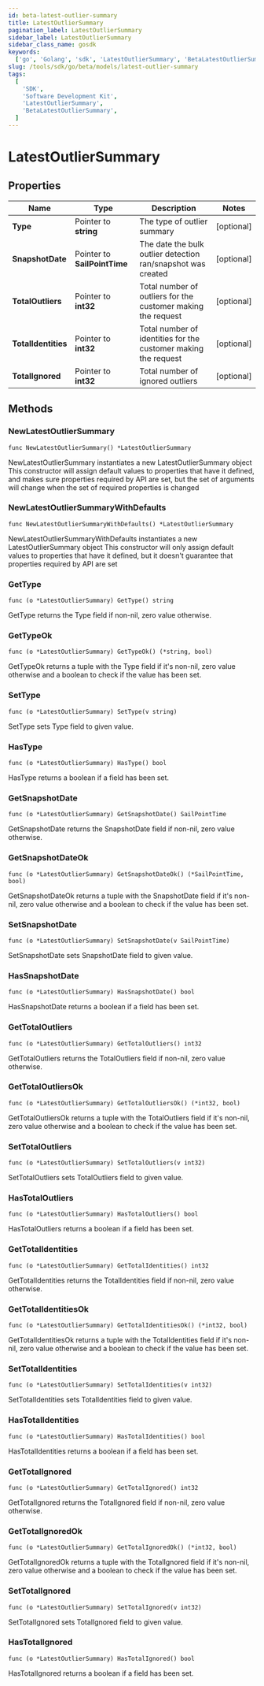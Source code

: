 ```yaml
---
id: beta-latest-outlier-summary
title: LatestOutlierSummary
pagination_label: LatestOutlierSummary
sidebar_label: LatestOutlierSummary
sidebar_class_name: gosdk
keywords:
  ['go', 'Golang', 'sdk', 'LatestOutlierSummary', 'BetaLatestOutlierSummary']
slug: /tools/sdk/go/beta/models/latest-outlier-summary
tags:
  [
    'SDK',
    'Software Development Kit',
    'LatestOutlierSummary',
    'BetaLatestOutlierSummary',
  ]
---
```


# LatestOutlierSummary

## Properties

| Name | Type | Description | Notes |
| --- | --- | --- | --- |
| **Type** | Pointer to **string** | The type of outlier summary | [optional] |
| **SnapshotDate** | Pointer to **SailPointTime** | The date the bulk outlier detection ran/snapshot was created | [optional] |
| **TotalOutliers** | Pointer to **int32** | Total number of outliers for the customer making the request | [optional] |
| **TotalIdentities** | Pointer to **int32** | Total number of identities for the customer making the request | [optional] |
| **TotalIgnored** | Pointer to **int32** | Total number of ignored outliers | [optional] |

## Methods

### NewLatestOutlierSummary

`func NewLatestOutlierSummary() *LatestOutlierSummary`

NewLatestOutlierSummary instantiates a new LatestOutlierSummary object This constructor will assign default values to properties that have it defined, and makes sure properties required by API are set, but the set of arguments will change when the set of required properties is changed

### NewLatestOutlierSummaryWithDefaults

`func NewLatestOutlierSummaryWithDefaults() *LatestOutlierSummary`

NewLatestOutlierSummaryWithDefaults instantiates a new LatestOutlierSummary object This constructor will only assign default values to properties that have it defined, but it doesn't guarantee that properties required by API are set

### GetType

`func (o *LatestOutlierSummary) GetType() string`

GetType returns the Type field if non-nil, zero value otherwise.

### GetTypeOk

`func (o *LatestOutlierSummary) GetTypeOk() (*string, bool)`

GetTypeOk returns a tuple with the Type field if it's non-nil, zero value otherwise and a boolean to check if the value has been set.

### SetType

`func (o *LatestOutlierSummary) SetType(v string)`

SetType sets Type field to given value.

### HasType

`func (o *LatestOutlierSummary) HasType() bool`

HasType returns a boolean if a field has been set.

### GetSnapshotDate

`func (o *LatestOutlierSummary) GetSnapshotDate() SailPointTime`

GetSnapshotDate returns the SnapshotDate field if non-nil, zero value otherwise.

### GetSnapshotDateOk

`func (o *LatestOutlierSummary) GetSnapshotDateOk() (*SailPointTime, bool)`

GetSnapshotDateOk returns a tuple with the SnapshotDate field if it's non-nil, zero value otherwise and a boolean to check if the value has been set.

### SetSnapshotDate

`func (o *LatestOutlierSummary) SetSnapshotDate(v SailPointTime)`

SetSnapshotDate sets SnapshotDate field to given value.

### HasSnapshotDate

`func (o *LatestOutlierSummary) HasSnapshotDate() bool`

HasSnapshotDate returns a boolean if a field has been set.

### GetTotalOutliers

`func (o *LatestOutlierSummary) GetTotalOutliers() int32`

GetTotalOutliers returns the TotalOutliers field if non-nil, zero value otherwise.

### GetTotalOutliersOk

`func (o *LatestOutlierSummary) GetTotalOutliersOk() (*int32, bool)`

GetTotalOutliersOk returns a tuple with the TotalOutliers field if it's non-nil, zero value otherwise and a boolean to check if the value has been set.

### SetTotalOutliers

`func (o *LatestOutlierSummary) SetTotalOutliers(v int32)`

SetTotalOutliers sets TotalOutliers field to given value.

### HasTotalOutliers

`func (o *LatestOutlierSummary) HasTotalOutliers() bool`

HasTotalOutliers returns a boolean if a field has been set.

### GetTotalIdentities

`func (o *LatestOutlierSummary) GetTotalIdentities() int32`

GetTotalIdentities returns the TotalIdentities field if non-nil, zero value otherwise.

### GetTotalIdentitiesOk

`func (o *LatestOutlierSummary) GetTotalIdentitiesOk() (*int32, bool)`

GetTotalIdentitiesOk returns a tuple with the TotalIdentities field if it's non-nil, zero value otherwise and a boolean to check if the value has been set.

### SetTotalIdentities

`func (o *LatestOutlierSummary) SetTotalIdentities(v int32)`

SetTotalIdentities sets TotalIdentities field to given value.

### HasTotalIdentities

`func (o *LatestOutlierSummary) HasTotalIdentities() bool`

HasTotalIdentities returns a boolean if a field has been set.

### GetTotalIgnored

`func (o *LatestOutlierSummary) GetTotalIgnored() int32`

GetTotalIgnored returns the TotalIgnored field if non-nil, zero value otherwise.

### GetTotalIgnoredOk

`func (o *LatestOutlierSummary) GetTotalIgnoredOk() (*int32, bool)`

GetTotalIgnoredOk returns a tuple with the TotalIgnored field if it's non-nil, zero value otherwise and a boolean to check if the value has been set.

### SetTotalIgnored

`func (o *LatestOutlierSummary) SetTotalIgnored(v int32)`

SetTotalIgnored sets TotalIgnored field to given value.

### HasTotalIgnored

`func (o *LatestOutlierSummary) HasTotalIgnored() bool`

HasTotalIgnored returns a boolean if a field has been set.
